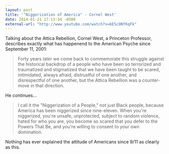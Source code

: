 ```yaml
---
layout: post
title: '"Niggerization of America" - Cornel West'
date: 2014-01-21 17:13:34 -0500
external-url: "http://www.youtube.com/watch?v=bEScONfKqFk"
---
```


Talking about the Attica Rebellion, Cornel West, a Princeton Professor,
describes exactly what has happenend to the American Psyche since September 11,
2001:

> Forty years later we come back to commemorate this struggle against the
> historical backdrop of a people who have been so terrorized and traumatized
> and stigmatized that we have been taught to be scared, intimidated, always
> afraid, distrustful of one another, and disrespectful of one another, but the
> Attica Rebellion was a counter-move in that direction.

He continues...

> I call it the "Niggerization of a People," not just Black people, because
> America has been niggerized since nine-eleven. When you're niggerized, you're
> unsafe, unprotected, subject to random violence, hated for who you are, you
> become so scared that you defer to the Powers That Be, and you're willing to
> consent to your own domination.

Nothing has ever explained the attitude of Americans since 9/11 as clearly as
this.
